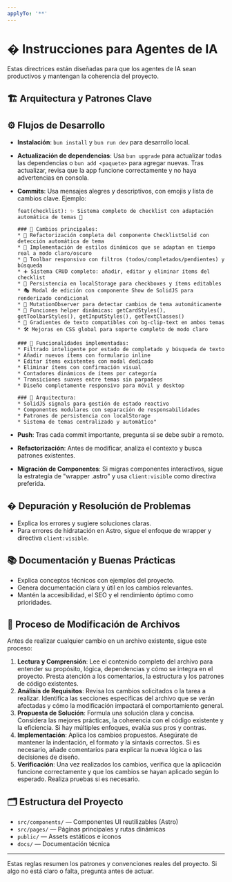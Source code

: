 ```yaml
---
applyTo: '**'
---
```



# � Instrucciones para Agentes de IA

Estas directrices están diseñadas para que los agentes de IA sean productivos y mantengan la coherencia del proyecto.

## 🏗️ Arquitectura y Patrones Clave



## ⚙️ Flujos de Desarrollo

 - **Instalación**: `bun install` y `bun run dev` para desarrollo local.

- **Actualización de dependencias**: Usa `bun upgrade` para actualizar todas las dependencias o `bun add <paquete>` para agregar nuevas. Tras actualizar, revisa que la app funcione correctamente y no haya advertencias en consola.

- **Commits**: Usa mensajes alegres y descriptivos, con emojis y lista de cambios clave. Ejemplo:
  ```
  feat(checklist): ✨ Sistema completo de checklist con adaptación automática de temas 🎨

  ### 📝 Cambios principales:
  * 🔄 Refactorización completa del componente ChecklistSolid con detección automática de tema
  * 🎨 Implementación de estilos dinámicos que se adaptan en tiempo real a modo claro/oscuro
  * 📱 Toolbar responsivo con filtros (todos/completados/pendientes) y búsqueda
  * ➕ Sistema CRUD completo: añadir, editar y eliminar ítems del checklist
  * 💾 Persistencia en localStorage para checkboxes y ítems editables
  * 🎭 Modal de edición con componente Show de SolidJS para renderizado condicional
  * 🎪 MutationObserver para detectar cambios de tema automáticamente
  * 📐 Funciones helper dinámicas: getCardStyles(), getToolbarStyles(), getInputStyles(), getTextClasses()
  * 🌈 Gradientes de texto compatibles con bg-clip-text en ambos temas
  * 🛠️ Mejoras en CSS global para soporte completo de modo claro

  ### 🚀 Funcionalidades implementadas:
  * Filtrado inteligente por estado de completado y búsqueda de texto
  * Añadir nuevos ítems con formulario inline
  * Editar ítems existentes con modal dedicado  
  * Eliminar ítems con confirmación visual
  * Contadores dinámicos de ítems por categoría
  * Transiciones suaves entre temas sin parpadeos
  * Diseño completamente responsivo para móvil y desktop

  ### 🎯 Arquitectura:
  * SolidJS signals para gestión de estado reactivo
  * Componentes modulares con separación de responsabilidades  
  * Patrones de persistencia con localStorage
  * Sistema de temas centralizado y automático"
  ```
- **Push**: Tras cada commit importante, pregunta si se debe subir a remoto.
- **Refactorización**: Antes de modificar, analiza el contexto y busca patrones existentes.
- **Migración de Componentes**: Si migras componentes interactivos, sigue la estrategia de "wrapper .astro" y usa `client:visible` como directiva preferida.

## � Depuración y Resolución de Problemas

- Explica los errores y sugiere soluciones claras.
- Para errores de hidratación en Astro, sigue el enfoque de wrapper y directiva `client:visible`.

## 📚 Documentación y Buenas Prácticas

- Explica conceptos técnicos con ejemplos del proyecto.
- Genera documentación clara y útil en los cambios relevantes.
- Mantén la accesibilidad, el SEO y el rendimiento óptimo como prioridades.

## 🔄 Proceso de Modificación de Archivos

Antes de realizar cualquier cambio en un archivo existente, sigue este proceso:

1.  **Lectura y Comprensión**: Lee el contenido completo del archivo para entender su propósito, lógica, dependencias y cómo se integra en el proyecto. Presta atención a los comentarios, la estructura y los patrones de código existentes.
2.  **Análisis de Requisitos**: Revisa los cambios solicitados o la tarea a realizar. Identifica las secciones específicas del archivo que se verán afectadas y cómo la modificación impactará el comportamiento general.
3.  **Propuesta de Solución**: Formula una solución clara y concisa. Considera las mejores prácticas, la coherencia con el código existente y la eficiencia. Si hay múltiples enfoques, evalúa sus pros y contras.
4.  **Implementación**: Aplica los cambios propuestos. Asegúrate de mantener la indentación, el formato y la sintaxis correctos. Si es necesario, añade comentarios para explicar la nueva lógica o las decisiones de diseño.
5.  **Verificación**: Una vez realizados los cambios, verifica que la aplicación funcione correctamente y que los cambios se hayan aplicado según lo esperado. Realiza pruebas si es necesario.

## 🗂️ Estructura del Proyecto
- `src/components/` — Componentes UI reutilizables (Astro)
- `src/pages/` — Páginas principales y rutas dinámicas
- `public/` — Assets estáticos e iconos
- `docs/` — Documentación técnica

---
Estas reglas resumen los patrones y convenciones reales del proyecto. Si algo no está claro o falta, pregunta antes de actuar.